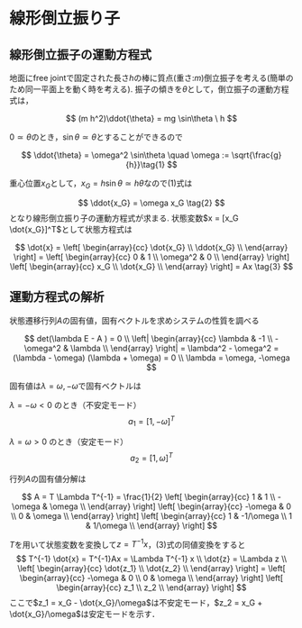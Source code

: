 # 線形倒立振り子

## 線形倒立振子の運動方程式

地面にfree jointで固定された長さ$h$の棒に質点(重さ:$m$)倒立振子を考える(簡単のため同一平面上を動く時を考える). 振子の傾きを$\theta$として，倒立振子の運動方程式は，

$$
(m h^2)\ddot{\theta} = mg \sin\theta \ h
$$

$0 \simeq \theta$のとき，$\sin\theta \simeq \theta$とすることができるので

$$
\ddot{\theta} = \omega^2 \sin\theta \quad  \omega := \sqrt{\frac{g}{h}}\tag{1}
$$

重心位置$x_G$として，$x_G = h \sin\theta \simeq h\theta$なので(1)式は

$$
\ddot{x_G} = \omega x_G \tag{2}
$$
となり線形倒立振り子の運動方程式が求まる.
状態変数$x = [x_G \dot{x_G}]^T$として状態方程式は

$$
\dot{x} =
\left[
    \begin{array}{cc}
    \dot{x_G} \\
    \ddot{x_G} \\
    \end{array}
\right] =
\left[
    \begin{array}{cc}
    0 & 1 \\
    \omega^2 & 0 \\
    \end{array}
\right]
\left[
    \begin{array}{cc}
    x_G \\
    \dot{x_G} \\
    \end{array}
\right] =
Ax \tag{3}
$$

## 運動方程式の解析

状態遷移行列$A$の固有値，固有ベクトルを求めシステムの性質を調べる

$$
det(\lambda E - A ) = 0 \\
\left|
    \begin{array}{cc}
    \lambda & -1 \\
    -\omega^2 & \lambda \\
    \end{array}
\right|
= \lambda^2 - \omega^2 = (\lambda - \omega) (\lambda + \omega) = 0 \\
\lambda = \omega, -\omega
$$

固有値は$\lambda = \omega, -\omega$で固有ベクトルは

$\lambda = -\omega < 0$ のとき（不安定モード）
$$a_1 = [1, -\omega]^T$$

$\lambda = \omega > 0$ のとき（安定モード）
$$a_2 = [1, \omega]^T$$

行列$A$の固有値分解は

$$
A = T \Lambda T^{-1}
= \frac{1}{2}
\left[
    \begin{array}{cc}
    1 & 1 \\
    -\omega & \omega \\
    \end{array}
\right]
\left[
    \begin{array}{cc}
    -\omega & 0 \\
    0 & \omega \\
    \end{array}
\right]
\left[
    \begin{array}{cc}
    1 & -1/\omega \\
    1 &  1/\omega \\
    \end{array}
\right]
$$

$T$を用いて状態変数を変換して$z = T^{-1}x$，(3)式の同値変換をすると
$$
T^{-1} \dot{x} = T^{-1}Ax = \Lambda T^{-1} x \\
\dot{z} = \Lambda z \\
\left[
    \begin{array}{cc}
    \dot{z_1} \\
    \dot{z_2} \\
    \end{array}
\right] =
\left[
    \begin{array}{cc}
    -\omega & 0 \\
    0 & \omega \\
    \end{array}
\right]
\left[
    \begin{array}{cc}
    z_1 \\
    z_2 \\
    \end{array}
\right]
$$
ここで$z_1 = x_G - \dot{x_G}/\omega$は不安定モード，$z_2 = x_G + \dot{x_G}/\omega$は安定モードを示す．